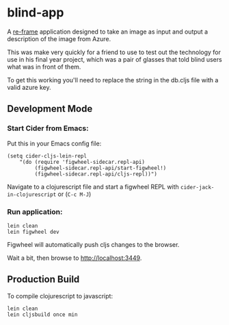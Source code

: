 # blind-app

A [re-frame](https://github.com/Day8/re-frame) application designed to take an
image as input and output a description of the image from Azure.

This was make very quickly for a friend to use to test out the technology for
use in his final year project, which was a pair of glasses that told blind users
what was in front of them.

To get this working you'll need to replace the string in the db.cljs file with
a valid azure key.

## Development Mode

### Start Cider from Emacs:

Put this in your Emacs config file:

```
(setq cider-cljs-lein-repl
	"(do (require 'figwheel-sidecar.repl-api)
         (figwheel-sidecar.repl-api/start-figwheel!)
         (figwheel-sidecar.repl-api/cljs-repl))")
```

Navigate to a clojurescript file and start a figwheel REPL with `cider-jack-in-clojurescript` or (`C-c M-J`)

### Run application:

```
lein clean
lein figwheel dev
```

Figwheel will automatically push cljs changes to the browser.

Wait a bit, then browse to [http://localhost:3449](http://localhost:3449).

## Production Build


To compile clojurescript to javascript:

```
lein clean
lein cljsbuild once min
```
